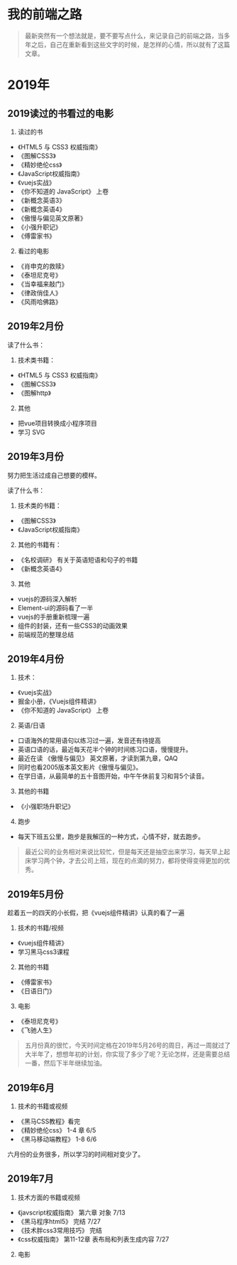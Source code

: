# 我的前端之路
> 最新突然有一个想法就是，要不要写点什么，来记录自己的前端之路，当多年之后，自己在重新看到这些文字的时候，是怎样的心情，所以就有了这篇文章。

# 2019年

## 2019读过的书看过的电影

1. 读过的书

- 《HTML5 与 CSS3 权威指南》
- 《图解CSS3》
- 《精妙绝伦css》
- 《JavaScript权威指南》
- 《vuejs实战》
- 《你不知道的 JavaScript》 上卷
- 《新概念英语3》
- 《新概念英语4》
- 《傲慢与偏见英文原著》
- 《小强升职记》
- 《傅雷家书》

2. 看过的电影

- 《肖申克的救赎》
- 《泰坦尼克号》
- 《当幸福来敲门》
- 《律政俏佳人》
- 《风雨哈佛路》


## 2019年2月份

读了什么书：

1. 技术类书籍：

- 《HTML5 与 CSS3 权威指南》
- 《图解CSS3》
- 《图解http》

2. 其他

- 把vue项目转换成小程序项目
- 学习 SVG

## 2019年3月份

努力把生活过成自己想要的模样。

读了什么书：

1. 技术类的书籍：

- 《图解CSS3》
- 《JavaScript权威指南》

2. 其他的书籍有：

- 《名校调研》 有关于英语短语和句子的书籍
- 《新概念英语4》

3. 其他

- vuejs的源码深入解析
- Element-ui的源码看了一半
- vuejs的手册重新梳理一遍
- 组件的封装，还有一些CSS3的动画效果
- 前端规范的整理总结

## 2019年4月份

1. 技术：

- 《vuejs实战》 
- 掘金小册，《Vuejs组件精讲》
- 《你不知道的 JavaScript》 上卷

2. 英语/日语

- 口语海外的常用语句以练习过一遍，发音还有待提高
- 英语口语的话，最近每天花半个钟的时间练习口语，慢慢提升。
- 最近在读 《傲慢与偏见》 英文原著，才读到第九章，QAQ
- 同时也看2005版本英文影片《傲慢与偏见》。
- 在学日语，从最简单的五十音图开始，中午午休前复习和背5个读音。

3. 其他的书籍

- 《小强职场升职记》

4. 跑步
- 每天下班五公里，跑步是我解压的一种方式，心情不好，就去跑步。

> 最近公司的业务相对来说比较忙，但是每天还是抽空出来学习，每天早上起床学习两个钟，才去公司上班，现在的点滴的努力，都将使得变得更加的优秀。

## 2019年5月份

趁着五一的四天的小长假，把《vuejs组件精讲》认真的看了一遍

1. 技术的书籍/视频

- 《vuejs组件精讲》
- 学习黑马css3课程

2. 其他的书籍

- 《傅雷家书》
- 《日语日门》

3. 电影

- 《泰坦尼克号》
- 《飞驰人生》

> 五月份真的很忙，今天时间定格在2019年5月26号的周日，再过一周就过了大半年了，想想年初的计划，你实现了多少了呢？无论怎样，还是需要总结一番，然后下半年继续加油。


## 2019年6月

1. 技术的书籍或视频

- 《黑马CSS教程》看完
- 《精妙绝伦css》 1-4 章 6/5
- 《黑马移动端教程》 1-8 6/6

六月份的业务很多，所以学习的时间相对变少了。

## 2019年7月

1. 技术方面的书籍或视频
- 《javscript权威指南》 第六章 对象 7/13
- 《黑马程序html5》 完结 7/27
- 《技术胖css3常用技巧》 完结
- 《css权威指南》 第11-12章 表布局和列表生成内容 7/27

2. 电影



